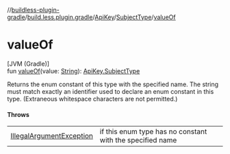 //[buildless-plugin-gradle](../../../../index.md)/[build.less.plugin.gradle](../../index.md)/[ApiKey](../index.md)/[SubjectType](index.md)/[valueOf](value-of.md)

# valueOf

[JVM (Gradle)]\
fun [valueOf](value-of.md)(value: [String](https://kotlinlang.org/api/latest/jvm/stdlib/kotlin/-string/index.html)): [ApiKey.SubjectType](index.md)

Returns the enum constant of this type with the specified name. The string must match exactly an identifier used to declare an enum constant in this type. (Extraneous whitespace characters are not permitted.)

#### Throws

| | |
|---|---|
| [IllegalArgumentException](https://kotlinlang.org/api/latest/jvm/stdlib/kotlin/-illegal-argument-exception/index.html) | if this enum type has no constant with the specified name |
